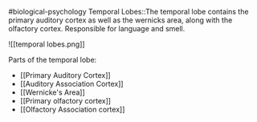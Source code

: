 #biological-psychology 
Temporal Lobes::The temporal lobe contains the primary auditory cortex as well as the wernicks area, along with the olfactory cortex. Responsible for language and smell.

![[temporal lobes.png]]

Parts of the temporal lobe:
* [[Primary Auditory Cortex]]
* [[Auditory Association Cortex]]
* [[Wernicke's Area]]
* [[Primary olfactory cortex]]
* [[Olfactory Association cortex]]